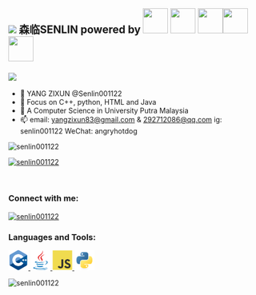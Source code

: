 <h2> <img src="https://emojis.slackmojis.com/emojis/images/1588315024/8823/hyperkitty.gif?1588315024" width="30" /> 森临SENLIN powered by <img src="https://yt3.googleusercontent.com/39HFjzmFCdclo5FGCgRehpmHK7f3i4m17vKYNn_GYhqjR6AzwJwM0FIq83VEDQJ16GM8EwoXAQ=s900-c-k-c0x00ffffff-no-rj" width="50" height="50"/> 
<img src="https://file.digitaling.com/eImg/logo/20210105/20210105014905_68383_320.png"width="50" height="50"/> <img src="https://encrypted-tbn0.gstatic.com/images?q=tbn:ANd9GcR4rGDw455plhdIy14tWVYkUGH2R1TmSEGbsQ&s"width="50" height="50"/><img src="https://img2.baidu.com/it/u=3829946373,136741511&fm=253&fmt=auto&app=138&f=JPEG?w=500&h=500"width="50" height="50"/><img src="http://mp.ofweek.com/data/images/leiTech/2022-03-29/89b9552bf3e28d07e6907b23a71761fe.jpg"width="50" height="50"/></h2>

<img src="https://media1.tenor.com/m/SJpYcRM3Q6kAAAAC/%E9%B8%A1%E4%BD%A0%E5%A4%AA%E7%BE%8E.gif" />

- 👋 YANG ZIXUN  @Senlin001122
- 👀 Focus on C++, python, HTML and Java
- 🌱 A Computer Science in University Putra Malaysia
- 📫 email: yangzixun83@gmail.com & 292712086@qq.com    ig: senlin001122    WeChat: angryhotdog



<p align="left"> <img src="https://komarev.com/ghpvc/?username=senlin001122&label=Profile%20views&color=0e75b6&style=flat" alt="senlin001122" /> </p>

<p align="left"> <a href="https://github.com/ryo-ma/github-profile-trophy"><img src="https://github-profile-trophy.vercel.app/?username=senlin001122" alt="senlin001122" /></a> </p>

<p align="left"> <a href="https://twitter.com/" target="blank"><img src="https://img.shields.io/twitter/follow/?logo=twitter&style=for-the-badge" alt="" /></a> </p>

<h3 align="left">Connect with me:</h3>
<p align="left">
<a href="https://instagram.com/senlin001122" target="blank"><img align="center" src="https://raw.githubusercontent.com/rahuldkjain/github-profile-readme-generator/master/src/images/icons/Social/instagram.svg" alt="senlin001122" height="30" width="40" /></a>
</p>

<h3 align="left">Languages and Tools:</h3>
<p align="left"> <a href="https://www.w3schools.com/cpp/" target="_blank" rel="noreferrer"> <img src="https://raw.githubusercontent.com/devicons/devicon/master/icons/cplusplus/cplusplus-original.svg" alt="cplusplus" width="40" height="40"/> </a> <a href="https://www.java.com" target="_blank" rel="noreferrer"> <img src="https://raw.githubusercontent.com/devicons/devicon/master/icons/java/java-original.svg" alt="java" width="40" height="40"/> </a> <a href="https://developer.mozilla.org/en-US/docs/Web/JavaScript" target="_blank" rel="noreferrer"> <img src="https://raw.githubusercontent.com/devicons/devicon/master/icons/javascript/javascript-original.svg" alt="javascript" width="40" height="40"/> </a> <a href="https://www.python.org" target="_blank" rel="noreferrer"> <img src="https://raw.githubusercontent.com/devicons/devicon/master/icons/python/python-original.svg" alt="python" width="40" height="40"/> </a> </p>

<p><img align="left" src="https://github-readme-stats.vercel.app/api/top-langs?username=senlin001122&show_icons=true&locale=en&layout=compact" alt="senlin001122" /></p>

